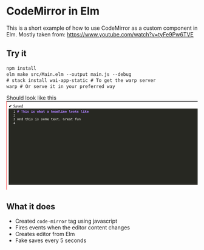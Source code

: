 # CodeMirror in Elm

This is a short example of how to use CodeMirror as a custom component in Elm. Mostly taken from: https://www.youtube.com/watch?v=tyFe9Pw6TVE

## Try it

```shell
npm install
elm make src/Main.elm --output main.js --debug
# stack install wai-app-static # To get the warp server
warp # Or serve it in your preferred way
```

Should look like this
![CodeMirror](screenshot.png)

## What it does

- Created `code-mirror` tag using javascript
- Fires events when the editor content changes
- Creates editor from Elm
- Fake saves every 5 seconds

